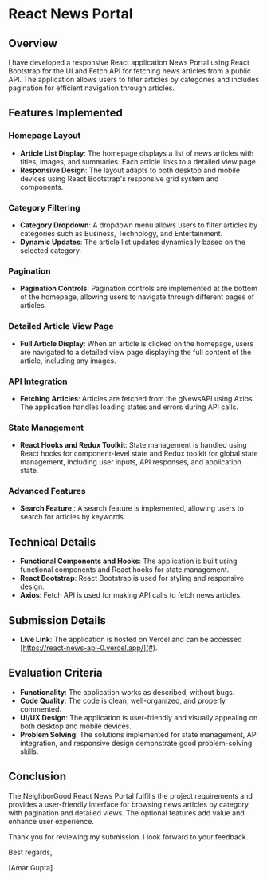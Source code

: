 # React News Portal

## Overview
I have developed a responsive React application  News Portal using React Bootstrap for the UI and Fetch API  for fetching news articles from a public API. The application allows users to filter articles by categories and includes pagination for efficient navigation through articles.

## Features Implemented

### Homepage Layout
- **Article List Display**: The homepage displays a list of news articles with titles, images, and summaries. Each article links to a detailed view page.
- **Responsive Design**: The layout adapts to both desktop and mobile devices using React Bootstrap's responsive grid system and components.

### Category Filtering
- **Category Dropdown**: A dropdown menu allows users to filter articles by categories such as Business, Technology, and Entertainment.
- **Dynamic Updates**: The article list updates dynamically based on the selected category.

### Pagination
- **Pagination Controls**: Pagination controls are implemented at the bottom of the homepage, allowing users to navigate through different pages of articles.

### Detailed Article View Page
- **Full Article Display**: When an article is clicked on the homepage, users are navigated to a detailed view page displaying the full content of the article, including any images.

### API Integration
- **Fetching Articles**: Articles are fetched from the gNewsAPI using Axios. The application handles loading states and errors during API calls.

### State Management
- **React Hooks and Redux Toolkit**: State management is handled using React hooks for component-level state and Redux toolkit for global state management, including user inputs, API responses, and application state.

### Advanced Features
- **Search Feature** : A search feature is implemented, allowing users to search for articles by keywords.

## Technical Details

- **Functional Components and Hooks**: The application is built using functional components and React hooks for state management.
- **React Bootstrap**: React Bootstrap is used for styling and responsive design.
- **Axios**: Fetch API  is used for making API calls to fetch news articles.

## Submission Details

- **Live Link**: The application is hosted on Vercel and can be accessed [https://react-news-api-0.vercel.app/](#). 

## Evaluation Criteria
- **Functionality**: The application works as described, without bugs.
- **Code Quality**: The code is clean, well-organized, and properly commented.
- **UI/UX Design**: The application is user-friendly and visually appealing on both desktop and mobile devices.
- **Problem Solving**: The solutions implemented for state management, API integration, and responsive design demonstrate good problem-solving skills.

## Conclusion
The NeighborGood React News Portal fulfills the project requirements and provides a user-friendly interface for browsing news articles by category with pagination and detailed views. The optional features add value and enhance user experience.

Thank you for reviewing my submission. I look forward to your feedback.

Best regards,

[Amar Gupta]
